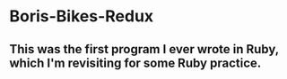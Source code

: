 # Boris-Bikes-Redux

## This was the first program I ever wrote in Ruby, which I'm revisiting for some Ruby practice.